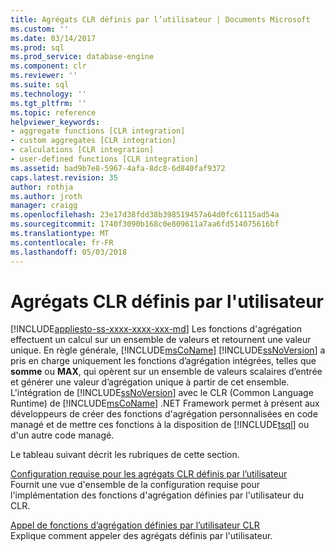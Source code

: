 ```yaml
---
title: Agrégats CLR définis par l’utilisateur | Documents Microsoft
ms.custom: ''
ms.date: 03/14/2017
ms.prod: sql
ms.prod_service: database-engine
ms.component: clr
ms.reviewer: ''
ms.suite: sql
ms.technology: ''
ms.tgt_pltfrm: ''
ms.topic: reference
helpviewer_keywords:
- aggregate functions [CLR integration]
- custom aggregates [CLR integration]
- calculations [CLR integration]
- user-defined functions [CLR integration]
ms.assetid: bad9b7e8-5967-4afa-8dc8-6d840faf9372
caps.latest.revision: 35
author: rothja
ms.author: jroth
manager: craigg
ms.openlocfilehash: 23e17d38fdd38b398519457a64d0fc61115ad54a
ms.sourcegitcommit: 1740f3090b168c0e809611a7aa6fd514075616bf
ms.translationtype: MT
ms.contentlocale: fr-FR
ms.lasthandoff: 05/03/2018
---
```

# <a name="clr-user-defined-aggregates"></a>Agrégats CLR définis par l'utilisateur 
[!INCLUDE[appliesto-ss-xxxx-xxxx-xxx-md](../../includes/appliesto-ss-xxxx-xxxx-xxx-md.md)]
  Les fonctions d'agrégation effectuent un calcul sur un ensemble de valeurs et retournent une valeur unique. En règle générale, [!INCLUDE[msCoName](../../includes/msconame-md.md)] [!INCLUDE[ssNoVersion](../../includes/ssnoversion-md.md)] a pris en charge uniquement les fonctions d’agrégation intégrées, telles que **somme** ou **MAX**, qui opèrent sur un ensemble de valeurs scalaires d’entrée et générer une valeur d’agrégation unique à partir de cet ensemble. L'intégration de [!INCLUDE[ssNoVersion](../../includes/ssnoversion-md.md)] avec le CLR (Common Language Runtime) de [!INCLUDE[msCoName](../../includes/msconame-md.md)] .NET Framework permet à présent aux développeurs de créer des fonctions d'agrégation personnalisées en code managé et de mettre ces fonctions à la disposition de [!INCLUDE[tsql](../../includes/tsql-md.md)] ou d'un autre code managé.  
  
 Le tableau suivant décrit les rubriques de cette section.  
  
 [Configuration requise pour les agrégats CLR définis par l’utilisateur](../../relational-databases/clr-integration-database-objects-user-defined-functions/clr-user-defined-aggregates-requirements.md)  
 Fournit une vue d'ensemble de la configuration requise pour l'implémentation des fonctions d'agrégation définies par l'utilisateur du CLR.  
  
 [Appel de fonctions d’agrégation définies par l’utilisateur CLR](../../relational-databases/clr-integration-database-objects-user-defined-functions/clr-user-defined-aggregate-invoking-functions.md)  
 Explique comment appeler des agrégats définis par l'utilisateur.  
  
  
